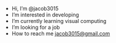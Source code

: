 -  Hi, I’m @jacob3015
-  I’m interested in developing
-  I’m currently learning visual computing
-  I’m looking for a job
-  How to reach me jacob3015@gmail.com

<!---
jacob3015/jacob3015 is a ✨ special ✨ repository because its `README.md` (this file) appears on your GitHub profile.
You can click the Preview link to take a look at your changes.
--->
